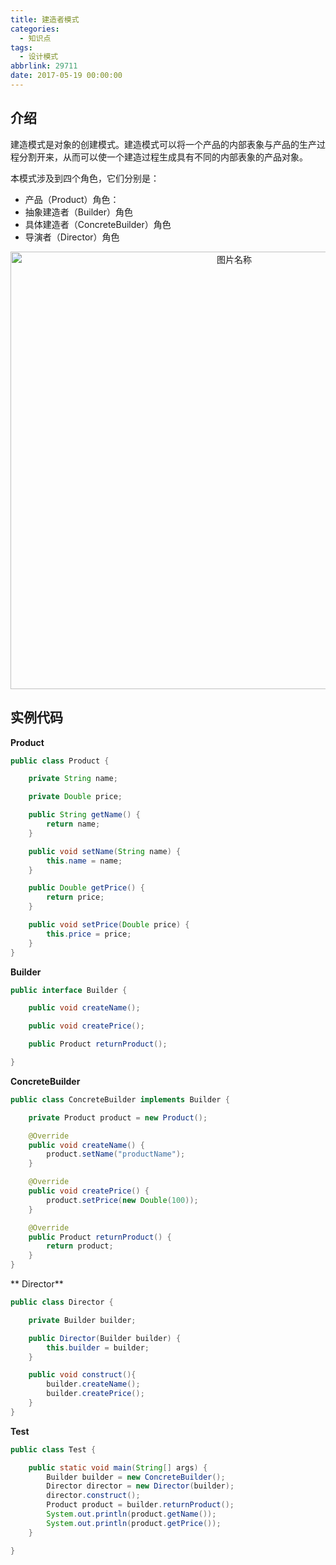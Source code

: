 ```yaml
---
title: 建造者模式
categories:
  - 知识点
tags:
  - 设计模式
abbrlink: 29711
date: 2017-05-19 00:00:00
---
```


## 介绍
建造模式是对象的创建模式。建造模式可以将一个产品的内部表象与产品的生产过程分割开来，从而可以使一个建造过程生成具有不同的内部表象的产品对象。

本模式涉及到四个角色，它们分别是：

* 产品（Product）角色：
* 抽象建造者（Builder）角色
* 具体建造者（ConcreteBuilder）角色
* 导演者（Director）角色


<div  align="center">    
<img src="http://pic.machu.club/builder.png" style="width:700px;" alt="图片名称" align=center />
</div>


## 实例代码

**Product**

``` java
public class Product {

    private String name;

    private Double price;

    public String getName() {
        return name;
    }

    public void setName(String name) {
        this.name = name;
    }

    public Double getPrice() {
        return price;
    }

    public void setPrice(Double price) {
        this.price = price;
    }
}
```

**Builder**

``` java
public interface Builder {

    public void createName();

    public void createPrice();

    public Product returnProduct();

}
```

**ConcreteBuilder**

``` java
public class ConcreteBuilder implements Builder {

    private Product product = new Product();

    @Override
    public void createName() {
        product.setName("productName");
    }

    @Override
    public void createPrice() {
        product.setPrice(new Double(100));
    }

    @Override
    public Product returnProduct() {
        return product;
    }
}
```

** Director**

``` java
public class Director {

    private Builder builder;

    public Director(Builder builder) {
        this.builder = builder;
    }

    public void construct(){
        builder.createName();
        builder.createPrice();
    }
}
```

**Test**

``` java
public class Test {

    public static void main(String[] args) {
        Builder builder = new ConcreteBuilder();
        Director director = new Director(builder);
        director.construct();
        Product product = builder.returnProduct();
        System.out.println(product.getName());
        System.out.println(product.getPrice());
    }

}
```